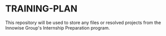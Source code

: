 # TRAINING-PLAN
This repository will be used to store any files or resolved projects from the Innowise Group's Internship Preparation program.
